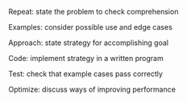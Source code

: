 Repeat: state the problem to check comprehension

Examples: consider possible use and edge cases

Approach: state strategy for accomplishing goal

Code: implement strategy in a written program

Test: check that example cases pass correctly

Optimize: discuss ways of improving performance
